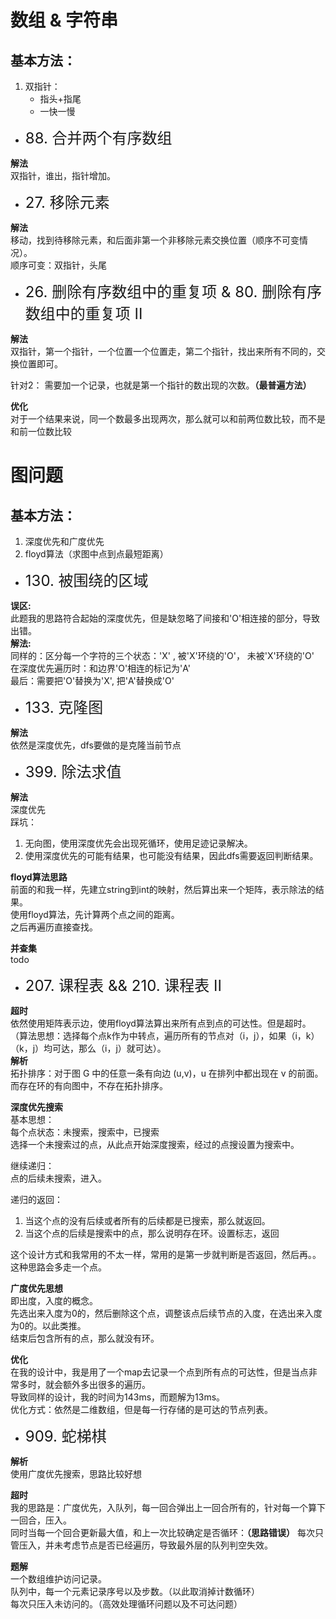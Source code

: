 # 数组 & 字符串
## 基本方法：
1. 双指针：
     - 指头+指尾
     - 一快一慢


- <span style="font-size: 24px;">88. 合并两个有序数组</span>   

**解法**  
双指针，谁出，指针增加。

- <span style="font-size: 24px;">27. 移除元素</span>   

**解法**   
移动，找到待移除元素，和后面非第一个非移除元素交换位置（顺序不可变情况）。   
顺序可变：双指针，头尾

- <span style="font-size: 24px;">26. 删除有序数组中的重复项 & 80. 删除有序数组中的重复项 II</span>   

**解法**  
双指针，第一个指针，一个位置一个位置走，第二个指针，找出来所有不同的，交换位置即可。   

针对2： 需要加一个记录，也就是第一个指针的数出现的次数。**（最普遍方法）**   

**优化**  
对于一个结果来说，同一个数最多出现两次，那么就可以和前两位数比较，而不是和前一位数比较



# 图问题
## 基本方法：
1. 深度优先和广度优先   
2. floyd算法（求图中点到点最短距离）
- <span style="font-size: 24px;">130. 被围绕的区域</span>

**误区:**   
此题我的思路符合起始的深度优先，但是缺忽略了间接和'O'相连接的部分，导致出错。  
**解法:**   
同样的：区分每一个字符的三个状态：'X' , 被'X'环绕的'O'， 未被'X'环绕的'O'  
在深度优先遍历时：和边界'O'相连的标记为'A'   
最后：需要把'O'替换为'X', 把'A'替换成'O'

- <span style="font-size: 24px;">133. 克隆图</span>

**解法**  
依然是深度优先，dfs要做的是克隆当前节点

- <span style="font-size: 24px;">399. 除法求值</span>

**解法**  
深度优先   
踩坑：
1. 无向图，使用深度优先会出现死循环，使用足迹记录解决。
2. 使用深度优先的可能有结果，也可能没有结果，因此dfs需要返回判断结果。  

**floyd算法思路**  
前面的和我一样，先建立string到int的映射，然后算出来一个矩阵，表示除法的结果。   
使用floyd算法，先计算两个点之间的距离。  
之后再遍历直接查找。

**并查集**   
todo

- <span style="font-size: 24px;">207. 课程表 && 210. 课程表 II</span>

**超时**  
依然使用矩阵表示边，使用floyd算法算出来所有点到点的可达性。但是超时。   
（算法思想：选择每个点k作为中转点，遍历所有的节点对（i，j），如果（i，k）（k，j）均可达，那么（i，j）就可达）。   
**解析**   
拓扑排序：对于图 G 中的任意一条有向边 (u,v)，u 在排列中都出现在 v 的前面。  
而存在环的有向图中，不存在拓扑排序。

**深度优先搜索**  
基本思想：     
每个点状态：未搜索，搜索中，已搜索    
选择一个未搜索过的点，从此点开始深度搜索，经过的点搜设置为搜索中。  

继续递归：  
点的后续未搜索，进入。

递归的返回：   
1. 当这个点的没有后续或者所有的后续都是已搜索，那么就返回。
2. 当这个点的后续是搜索中的点，那么说明存在环。设置标志，返回     

这个设计方式和我常用的不太一样，常用的是第一步就判断是否返回，然后再。。这种思路会多走一个点。   

**广度优先思想**   
即出度，入度的概念。   
先选出来入度为0的，然后删除这个点，调整该点后续节点的入度，在选出来入度为0的。以此类推。   
结束后包含所有的点，那么就没有环。

 
**优化**  
在我的设计中，我是用了一个map去记录一个点到所有点的可达性，但是当点非常多时，就会额外多出很多的遍历。   
导致同样的设计，我的时间为143ms，而题解为13ms。   
优化方式：依然是二维数组，但是每一行存储的是可达的节点列表。

- <span style="font-size: 24px;">909. 蛇梯棋</span> 

**解析**   
使用广度优先搜索，思路比较好想    

**超时**  
我的思路是：广度优先，入队列，每一回合弹出上一回合所有的，针对每一个算下一回合，压入。   
同时当每一个回合更新最大值，和上一次比较确定是否循环：**（思路错误）**
每次只管压入，并未考虑节点是否已经遍历，导致最外层的队列判空失效。

**题解**  
一个数组维护访问记录。    
队列中，每一个元素记录序号以及步数。（以此取消掉计数循环）  
每次只压入未访问的。（高效处理循环问题以及不可达问题）